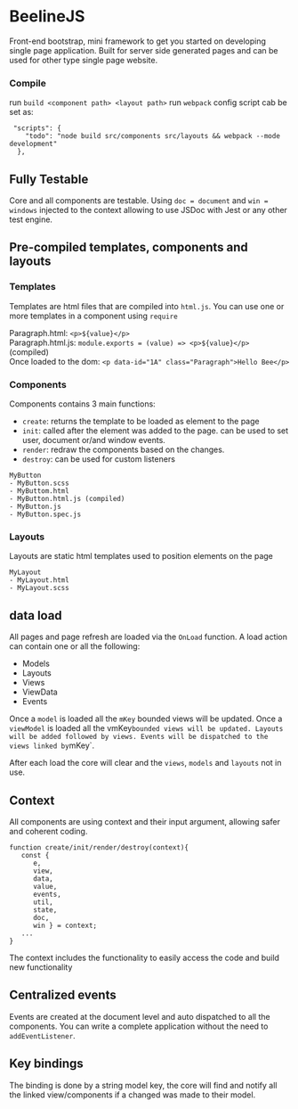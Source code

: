 # BeelineJS

Front-end bootstrap, mini framework to get you started on developing single page application.
Built for server side generated pages and can be used for other type single page website.

### Compile
run `build <component path> <layout path>`
run `webpack`
config script cab be set as:
```
 "scripts": {
    "todo": "node build src/components src/layouts && webpack --mode development"
  },
```

## Fully Testable
Core and all components are testable.
Using `doc = document` and `win = windows` injected to the context allowing to use JSDoc with Jest or
any other test engine.


## Pre-compiled templates, components and layouts
### Templates
Templates are html files that are compiled into `html.js`.
You can use one or more templates in a component using `require`

Paragraph.html: `<p>${value}</p>`  
Paragraph.html.js: `module.exports = (value) => <p>${value}</p>` (compiled)  
Once loaded to the dom: `<p data-id="1A" class="Paragraph">Hello Bee</p>`  


### Components
Components contains 3 main functions:
- `create`: returns the template to be loaded as element to the page
- `init`: called after the element was added to the page. can be used to set user, document or/and window events.
- `render`: redraw the components based on the changes.
- `destroy`: can be used for custom listeners

```
MyButton
- MyButton.scss
- MyButtom.html
- MyButton.html.js (compiled)
- MyButton.js
- MyButton.spec.js
```

### Layouts
Layouts are static html templates used to position elements on the page
```
MyLayout  
- MyLayout.html  
- MyLayout.scss  
```

## data load
All pages and page refresh are loaded via the `OnLoad` function.
A load action can contain one or all the following:
- Models
- Layouts
- Views
- ViewData
- Events

Once a `model` is loaded all the `mKey` bounded views will be updated.
Once a `viewModel` is loaded all the vmKey` bounded views will be updated.
Layouts will be added followed by views.
Events will be dispatched to the views linked by `mKey`.

After each load the core will clear and the `views`, `models` and `layouts` not in use.

## Context
All components are using context and their input  argument, allowing safer and coherent coding.

```
function create/init/render/destroy(context){
   const {
      e, 
      view, 
      data, 
      value, 
      events,
      util,
      state,
      doc, 
      win } = context;
   ...
}
```

The context includes the functionality  to easily access the code and build new functionality

## Centralized events
Events are created at the document level and auto dispatched to all the components.
You can write a complete application without the need to `addEventListener`.

## Key bindings
The binding is done by a string model key, the core will find and notify all the linked view/components if a changed was made to their model.
